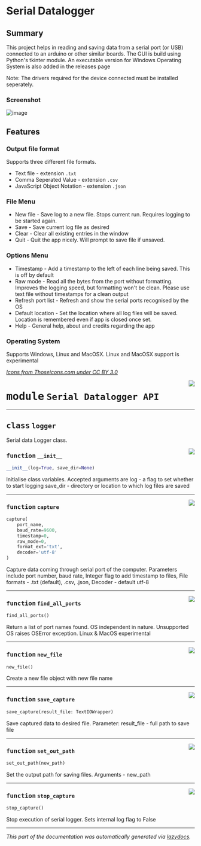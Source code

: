 # Serial Datalogger

## Summary
This project helps in reading and saving data from a serial port (or USB) connected to an arduino or other similar  boards. The GUI is build using Python's tkinter module. An executable version for Windows Operating System is also added in the releases page

Note: The drivers required for the device connected must be installed seperately.

### Screenshot

![image](https://user-images.githubusercontent.com/58716239/140685682-5c6af2dd-8583-4318-b377-0355dfd820d5.png)

## Features

### Output file format

Supports three different file formats.
* Text file - extension `.txt`
* Comma Seperated Value - extension `.csv`
* JavaScript Object Notation - extension `.json`

### File Menu

* New file - Save log to a new file. Stops current run. Requires logging to be started again.
* Save - Save current log file as desired
* Clear - Clear all existing entries in the window
* Quit - Quit the app nicely. Will prompt to save file if unsaved.

### Options Menu

* Timestamp - Add a timestamp to the left of each line being saved. This is off by default
* Raw mode - Read all the bytes from the port without formatting. Improves the logging speed, but formatting won't be clean. Please use text file without timestamps for a clean output
* Refresh port list - Refresh and show the serial ports recognised by the OS
* Default location - Set the location where all log files will be saved. Location is remembered even if app is closed once set.
* Help - General help, about and credits regarding the app

### Operating System
Supports Windows, Linux and MacOSX. Linux and MacOSX support is experimental

_[Icons from Thoseicons.com under CC BY 3.0](https://thoseicons.com/freebies/)_

<!-- markdownlint-disable -->

<a href="https://github.com/mark-IV-II/serial_datalogger/blob/tkinter/serlogger.py#L0"><img align="right" style="float:right;" src="https://img.shields.io/badge/-source-cccccc?style=flat-square"></a>

# <kbd>module</kbd> `Serial Datalogger API`


---

## <kbd>class</kbd> `logger`
Serial data Logger  class. 

<a href="https://github.com/mark-IV-II/serial_datalogger/blob/tkinter/serlogger.py#L22"><img align="right" style="float:right;" src="https://img.shields.io/badge/-source-cccccc?style=flat-square"></a>

### <kbd>function</kbd> `__init__`

```python
__init__(log=True, save_dir=None)
```

Initialise class variables. Accepted arguments are log - a flag to set whether to start logging save_dir - directory or location to which log files are saved 




---

<a href="https://github.com/mark-IV-II/serial_datalogger/blob/tkinter/serlogger.py#L205"><img align="right" style="float:right;" src="https://img.shields.io/badge/-source-cccccc?style=flat-square"></a>

### <kbd>function</kbd> `capture`

```python
capture(
    port_name,
    baud_rate=9600,
    timestamp=0,
    raw_mode=0,
    format_ext='txt',
    decoder='utf-8'
)
```

Capture data coming through serial port of the computer. Parameters include port number, baud rate, Integer flag to add timestamp to files, File formats - .txt (default), .csv, .json, Decoder - default utf-8 

---

<a href="https://github.com/mark-IV-II/serial_datalogger/blob/tkinter/serlogger.py#L161"><img align="right" style="float:right;" src="https://img.shields.io/badge/-source-cccccc?style=flat-square"></a>

### <kbd>function</kbd> `find_all_ports`

```python
find_all_ports()
```

Return a list of port names found. OS independent in nature. Unsupported OS raises OSError exception. Linux & MacOS experimental 

---

<a href="https://github.com/mark-IV-II/serial_datalogger/blob/tkinter/serlogger.py#L279"><img align="right" style="float:right;" src="https://img.shields.io/badge/-source-cccccc?style=flat-square"></a>

### <kbd>function</kbd> `new_file`

```python
new_file()
```

Create a new file object with new file name 

---

<a href="https://github.com/mark-IV-II/serial_datalogger/blob/tkinter/serlogger.py#L253"><img align="right" style="float:right;" src="https://img.shields.io/badge/-source-cccccc?style=flat-square"></a>

### <kbd>function</kbd> `save_capture`

```python
save_capture(result_file: TextIOWrapper)
```

Save captured data to desired file. Parameter: result_file - full path to save file 

---

<a href="https://github.com/mark-IV-II/serial_datalogger/blob/tkinter/serlogger.py#L153"><img align="right" style="float:right;" src="https://img.shields.io/badge/-source-cccccc?style=flat-square"></a>

### <kbd>function</kbd> `set_out_path`

```python
set_out_path(new_path)
```

Set the output path for saving files. Arguments - new_path 

---

<a href="https://github.com/mark-IV-II/serial_datalogger/blob/tkinter/serlogger.py#L272"><img align="right" style="float:right;" src="https://img.shields.io/badge/-source-cccccc?style=flat-square"></a>

### <kbd>function</kbd> `stop_capture`

```python
stop_capture()
```

Stop execution of serial logger. Sets internal log flag to False 




---

_This part of the documentation was automatically generated via [lazydocs](https://github.com/ml-tooling/lazydocs)._